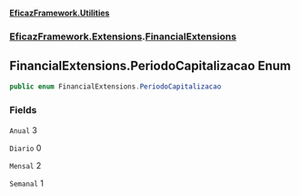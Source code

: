#### [EficazFramework.Utilities](EficazFrameworkUtilities.md 'EficazFramework Utilities')
### [EficazFramework.Extensions](EficazFrameworkUtilities.md#EficazFramework.Extensions 'EficazFramework.Extensions').[FinancialExtensions](EficazFramework.Extensions/FinancialExtensions.md 'EficazFramework.Extensions.FinancialExtensions')

## FinancialExtensions.PeriodoCapitalizacao Enum

```csharp
public enum FinancialExtensions.PeriodoCapitalizacao
```
### Fields

<a name='EficazFramework.Extensions.FinancialExtensions.PeriodoCapitalizacao.Anual'></a>

`Anual` 3

<a name='EficazFramework.Extensions.FinancialExtensions.PeriodoCapitalizacao.Diario'></a>

`Diario` 0

<a name='EficazFramework.Extensions.FinancialExtensions.PeriodoCapitalizacao.Mensal'></a>

`Mensal` 2

<a name='EficazFramework.Extensions.FinancialExtensions.PeriodoCapitalizacao.Semanal'></a>

`Semanal` 1